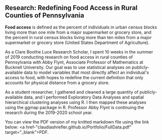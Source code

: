 ## Research: Redefining Food Access in Rural Counties of Pennsylvania

**Food access** is defined as the percent of individuals in urban census blocks living more than one mile from a major supermarket or grocery store, and the percent in rural census blocks living more than ten miles from a major supermarket or grocery store (United States Department of Agriculture).

As a Clare Boothe Luce Research Scholar, I spent 10 weeks in the summer of 2019 conducting research on food access in rural counties of Pennsylvania with Abby Flynt, Associate Professor of Mathematics at Bucknell University. Our goal was to use statistical analyses on publicly-available data to model variables that most directly affect an individual's access to food, with hopes to redefine the current definition that only accounts for physical distance from a grocery store.

As a student researcher, I gathered and cleaned a large quantity of publicly-available data, and I performed Exploratory Data Analyses and spatial hierarchical clustering analyses using R. I then mapped these analyses using the ggmap package in R. Professor Abby Flynt is continuing the research during the 2019-2020 school year.

You can view the PDF version of my knitted markdown file using the link below:
<a href-"claudiashrefler.github.io/Portfolio/FullData.pdf" target="_blank">PDF.</a>
